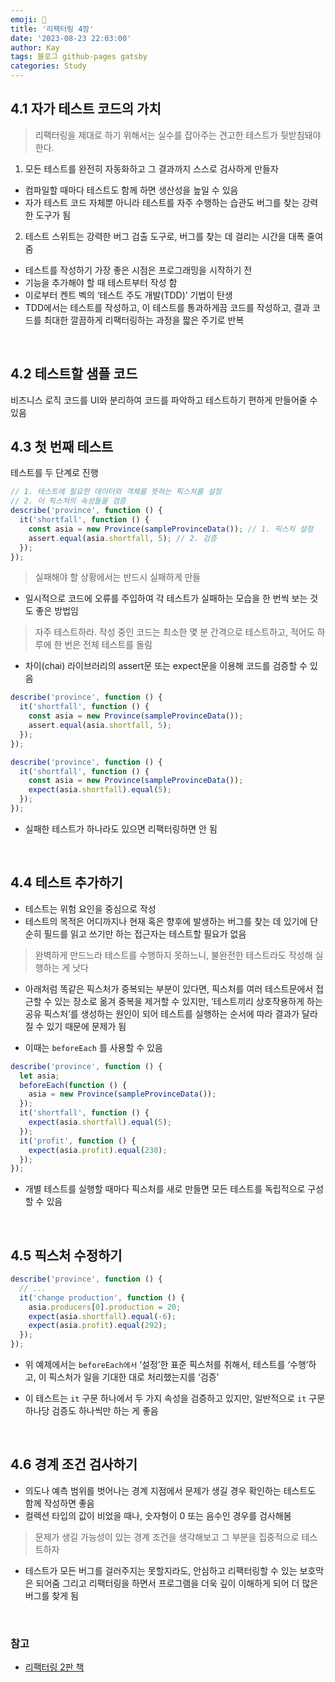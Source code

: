 ```yaml
---
emoji: 👋
title: '리팩터링 4장'
date: '2023-08-23 22:03:00'
author: Kay
tags: 블로그 github-pages gatsby
categories: Study
---
```


## 4.1 자가 테스트 코드의 가치

> 리팩터링을 제대로 하기 위해서는 실수를 잡아주는 견고한 테스트가 뒷받침돼야 한다.

1. 모든 테스트를 완전히 자동화하고 그 결과까지 스스로 검사하게 만들자

- 컴파일할 때마다 테스트도 함께 하면 생산성을 높일 수 있음
- 자가 테스트 코드 자체뿐 아니라 테스트를 자주 수행하는 습관도 버그를 찾는 강력한 도구가 됨

2. 테스트 스위트는 강력한 버그 검출 도구로, 버그를 찾는 데 걸리는 시간을 대폭 줄여줌

- 테스트를 작성하기 가장 좋은 시점은 프로그래밍을 시작하기 전
- 기능을 추가해야 할 때 테스트부터 작성 함
- 이로부터 켄트 벡의 ‘테스트 주도 개발(TDD)’ 기법이 탄생
- TDD에서는 테스트를 작성하고, 이 테스트를 통과하게끔 코드를 작성하고, 결과 코드를 최대한 깔끔하게 리팩터링하는 과정을 짧은 주기로 반복

<br>

## 4.2 테스트할 샘플 코드

비즈니스 로직 코드를 UI와 분리하여 코드를 파악하고 테스트하기 편하게 만들어줄 수 있음

## 4.3 첫 번째 테스트

테스트를 두 단계로 진행

```ts
// 1. 테스트에 필요한 데이터와 객체를 뜻하는 픽스처를 설정
// 2. 이 픽스처의 속성들을 검증
describe('province', function () {
  it('shortfall', function () {
    const asia = new Province(sampleProvinceData()); // 1. 픽스처 설정
    assert.equal(asia.shortfall, 5); // 2. 검증
  });
});
```

> 실패해야 할 상황에서는 반드시 실패하게 만들

- 일시적으로 코드에 오류를 주입하여 각 테스트가 실패하는 모습을 한 번씩 보는 것도 좋은 방법임

> 자주 테스트하라. 작성 중인 코드는 최소한 몇 분 간격으로 테스트하고, 적어도 하루에 한 번은 전체 테스트를 돌림

- 차이(chai) 라이브러리의 assert문 또는 expect문을 이용해 코드를 검증할 수 있음

```ts
describe('province', function () {
  it('shortfall', function () {
    const asia = new Province(sampleProvinceData());
    assert.equal(asia.shortfall, 5);
  });
});

describe('province', function () {
  it('shortfall', function () {
    const asia = new Province(sampleProvinceData());
    expect(asia.shortfall).equal(5);
  });
});
```

- 실패한 테스트가 하나라도 있으면 리팩터링하면 안 됨

<br>

## 4.4 테스트 추가하기

- 테스트는 위험 요인을 중심으로 작성
- 테스트의 목적은 어디까지나 현재 혹은 향후에 발생하는 버그를 찾는 데 있기에 단순히 필드를 읽고 쓰기만 하는 접근자는 테스트할 필요가 없음

> 완벽하게 만드느라 테스트를 수행하지 못하느니, 불완전한 테스트라도 작성해 실행하는 게 낫다

- 아래처럼 똑같은 픽스처가 중복되는 부분이 있다면, 픽스처를 여러 테스트문에서 접근할 수 있는 장소로 옮겨 중복을 제거할 수 있지만, ‘테스트끼리 상호작용하게 하는 공유 픽스처’를 생성하는 원인이 되어 테스트를 실행하는 순서에 따라 결과가 달라질 수 있기 때문에 문제가 됨

- 이때는 `beforeEach` 를 사용할 수 있음

```ts
describe('province', function () {
  let asia;
  beforeEach(function () {
    asia = new Province(sampleProvinceData());
  });
  it('shortfall', function () {
    expect(asia.shortfall).equal(5);
  });
  it('profit', function () {
    expect(asia.profit).equal(230);
  });
});
```

- 개별 테스트를 실행할 때마다 픽스처를 새로 만들면 모든 테스트를 독립적으로 구성할 수 있음

<br>

## 4.5 픽스처 수정하기

```ts
describe('province', function () {
  // ...
  it('change production', function () {
    asia.producers[0].production = 20;
    expect(asia.shortfall).equal(-6);
    expect(asia.profit).equal(292);
  });
});
```

- 위 예제에서는 `beforeEach에서` ‘설정’한 표준 픽스처를 취해서, 테스트를 ‘수행’하고, 이 픽스처가 일을 기대한 대로 처리했는지를 ‘검증’

- 이 테스트는 `it` 구문 하나에서 두 가지 속성을 검증하고 있지만, 일반적으로 `it` 구문 하나당 검증도 하나씩만 하는 게 좋음

<br>

## 4.6 경계 조건 검사하기

- 의도나 예측 범위를 벗어나는 경계 지점에서 문제가 생길 경우 확인하는 테스트도 함께 작성하면 좋음
- 컬렉션 타입의 값이 비었을 때나, 숫자형이 0 또는 음수인 경우를 검사해봄

> 문제가 생길 가능성이 있는 경계 조건을 생각해보고 그 부분을 집중적으로 테스트하자

- 테스트가 모든 버그를 걸러주지는 못할지라도, 안심하고 리팩터링할 수 있는 보호막은 되어줌 그리고 리팩터링을 하면서 프로그램을 더욱 깊이 이해하게 되어 더 많은 버그를 찾게 됨

<br>

### 참고

- [리팩터링 2판 책](https://www.yes24.com/Product/Goods/89649360)

```toc

```
